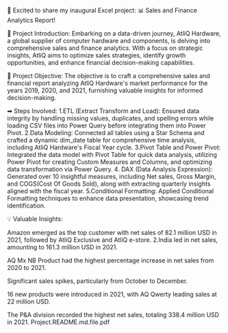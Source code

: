 🚀 Excited to share my inaugural Excel project: 📊 Sales and Finance Analytics Report!

🎯 Project Introduction: Embarking on a data-driven journey, AtliQ Hardware, a global supplier of computer hardware and components, is delving into comprehensive sales and finance analytics. With a focus on strategic insights, AtliQ aims to optimize sales strategies, identify growth opportunities, and enhance financial decision-making capabilities.

🎯 Project Objective: The objective is to craft a comprehensive sales and financial report analyzing AtliQ Hardware's market performance for the years 2019, 2020, and 2021, furnishing valuable insights for informed decision-making.

➡ Steps Involved: 
1.ETL (Extract Transform and Load): Ensured data integrity by handling missing values, duplicates, and spelling errors while loading CSV files into Power Query before integrating them into Power Pivot.
2.Data Modeling: Connected all tables using a Star Schema and crafted a dynamic dim_date table for comprehensive time analysis, including AtliQ Hardware's Fiscal Year cycle.
3.Pivot Table and Power Pivot: Integrated the data model with Pivot Table for quick data analysis, utilizing Power Pivot for creating Custom Measures and Columns, and optimizing data transformation via Power Query.
4. DAX (Data Analysis Expression): Generated over 10 insightful measures, including Net sales, Gross Margin, and COGS(Cost Of Goods Sold), along with extracting quarterly insights aligned with the fiscal year.
5.Conditional Formatting: Applied Conditional Formatting techniques to enhance data presentation, showcasing trend identification.

💡 Valuable Insights:

Amazon emerged as the top customer with net sales of 82.1 million USD in 2021, followed by AtliQ Exclusive and AtliQ e-store.
2.India led in net sales, amounting to 161.3 million USD in 2021.

AQ Mx NB Product had the highest percentage increase in net sales from 2020 to 2021.

Significant sales spikes, particularly from October to December.

16 new products were introduced in 2021, with AQ Qwerty leading sales at 22 million USD.

The P&A division recorded the highest net sales, totaling 338.4 million USD in 2021. Project.README.md.file.pdf
